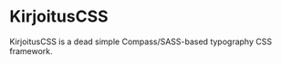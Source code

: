 KirjoitusCSS
============

KirjoitusCSS is a dead simple Compass/SASS-based typography CSS framework.